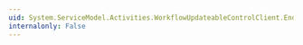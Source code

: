 ```yaml
---
uid: System.ServiceModel.Activities.WorkflowUpdateableControlClient.EndUnsuspend(System.IAsyncResult)
internalonly: False
---
```

